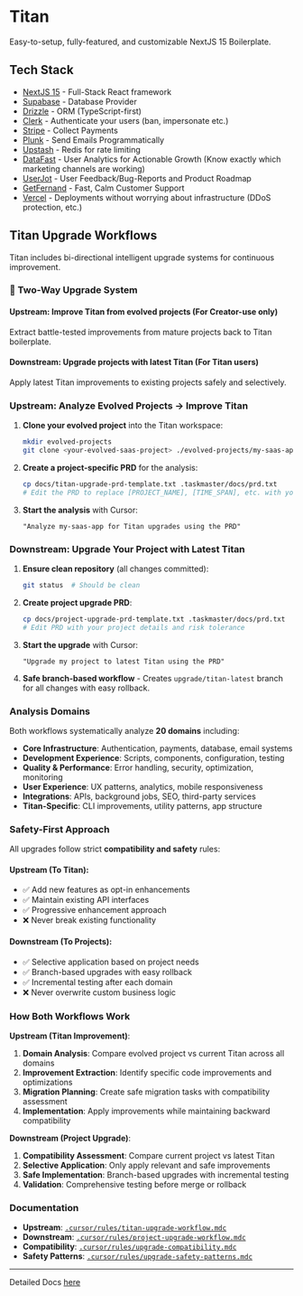 # Titan

Easy-to-setup, fully-featured, and customizable NextJS 15 Boilerplate.

## Tech Stack

- [NextJS 15](https://nextjs.org/) - Full-Stack React framework
- [Supabase](https://supabase.com/) - Database Provider
- [Drizzle](https://drizzle.dev/) - ORM (TypeScript-first)
- [Clerk](https://clerk.com/) - Authenticate your users (ban, impersonate etc.)
- [Stripe](https://stripe.com/) - Collect Payments
- [Plunk](https://useplunk.com/) - Send Emails Programmatically
- [Upstash](https://upstash.com/) - Redis for rate limiting
- [DataFast](https://datafa.st/) - User Analytics for Actionable Growth (Know exactly which marketing channels are working)
- [UserJot](https://userjot.com/) - User Feedback/Bug-Reports and Product Roadmap
- [GetFernand](https://getfernand.com/) - Fast, Calm Customer Support
- [Vercel](https://vercel.com/) - Deployments without worrying about infrastructure (DDoS protection, etc.)

## Titan Upgrade Workflows

Titan includes bi-directional intelligent upgrade systems for continuous improvement.

### 🔄 Two-Way Upgrade System

#### **Upstream**: Improve Titan from evolved projects (For Creator-use only)
Extract battle-tested improvements from mature projects back to Titan boilerplate.

#### **Downstream**: Upgrade projects with latest Titan (For Titan users)
Apply latest Titan improvements to existing projects safely and selectively.

### Upstream: Analyze Evolved Projects → Improve Titan

1. **Clone your evolved project** into the Titan workspace:
   ```bash
   mkdir evolved-projects
   git clone <your-evolved-saas-project> ./evolved-projects/my-saas-app
   ```

2. **Create a project-specific PRD** for the analysis:
   ```bash
   cp docs/titan-upgrade-prd-template.txt .taskmaster/docs/prd.txt
   # Edit the PRD to replace [PROJECT_NAME], [TIME_SPAN], etc. with your project details
   ```

3. **Start the analysis** with Cursor:
   ```
   "Analyze my-saas-app for Titan upgrades using the PRD"
   ```

### Downstream: Upgrade Your Project with Latest Titan

1. **Ensure clean repository** (all changes committed):
   ```bash
   git status  # Should be clean
   ```

2. **Create project upgrade PRD**:
   ```bash
   cp docs/project-upgrade-prd-template.txt .taskmaster/docs/prd.txt
   # Edit PRD with your project details and risk tolerance
   ```

3. **Start the upgrade** with Cursor:
   ```
   "Upgrade my project to latest Titan using the PRD"
   ```

4. **Safe branch-based workflow** - Creates `upgrade/titan-latest` branch for all changes with easy rollback.

### Analysis Domains

Both workflows systematically analyze **20 domains** including:
- **Core Infrastructure**: Authentication, payments, database, email systems
- **Development Experience**: Scripts, components, configuration, testing
- **Quality & Performance**: Error handling, security, optimization, monitoring  
- **User Experience**: UX patterns, analytics, mobile responsiveness
- **Integrations**: APIs, background jobs, SEO, third-party services
- **Titan-Specific**: CLI improvements, utility patterns, app structure

### Safety-First Approach

All upgrades follow strict **compatibility and safety** rules:

#### **Upstream (To Titan)**:
- ✅ Add new features as opt-in enhancements
- ✅ Maintain existing API interfaces  
- ✅ Progressive enhancement approach
- ❌ Never break existing functionality

#### **Downstream (To Projects)**:
- ✅ Selective application based on project needs
- ✅ Branch-based upgrades with easy rollback
- ✅ Incremental testing after each domain
- ❌ Never overwrite custom business logic

### How Both Workflows Work

**Upstream (Titan Improvement)**:
1. **Domain Analysis**: Compare evolved project vs current Titan across all domains
2. **Improvement Extraction**: Identify specific code improvements and optimizations  
3. **Migration Planning**: Create safe migration tasks with compatibility assessment
4. **Implementation**: Apply improvements while maintaining backward compatibility

**Downstream (Project Upgrade)**:
1. **Compatibility Assessment**: Compare current project vs latest Titan
2. **Selective Application**: Only apply relevant and safe improvements
3. **Safe Implementation**: Branch-based upgrades with incremental testing
4. **Validation**: Comprehensive testing before merge or rollback

### Documentation

- **Upstream**: [`.cursor/rules/titan-upgrade-workflow.mdc`](.cursor/rules/titan-upgrade-workflow.mdc)
- **Downstream**: [`.cursor/rules/project-upgrade-workflow.mdc`](.cursor/rules/project-upgrade-workflow.mdc)
- **Compatibility**: [`.cursor/rules/upgrade-compatibility.mdc`](.cursor/rules/upgrade-compatibility.mdc)
- **Safety Patterns**: [`.cursor/rules/upgrade-safety-patterns.mdc`](.cursor/rules/upgrade-safety-patterns.mdc)

---

Detailed Docs [here](https://blueprint.codeandcreed.tech/product-development/titan)
